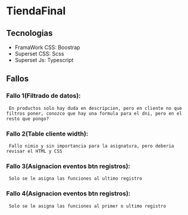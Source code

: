 # TiendaFinal

## Tecnologias

- FramaWork CSS: Boostrap
- Superset CSS: Scss
- Superset Js: Typescript

## Fallos

### Fallo 1(Filtrado de datos):

     En productos solo hay duda en descripcion, pero en cliente no que filtros poner, conozco que hay una formula para el dni, pero en el resto que pongo?

### Fallo 2(Table cliente width):

     Fallo nimio y sin importancia para la asignatura, pero deberia revisar el HTML y CSS

### Fallo 3(Asignacion eventos btn registros):

     Solo se le asigna las funciones al ultimo registro

### Fallo 4(Asignacion eventos btn registros):

     Solo se le asigna las funciones al primer o ultimo registro
